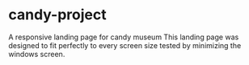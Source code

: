 # candy-project
A responsive landing page for candy museum
This landing page was designed to fit perfectly to every screen size tested by minimizing the windows screen.
